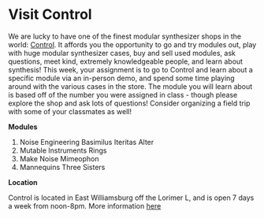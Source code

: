 # Visit Control

We are lucky to have one of the finest modular synthesizer shops in the world: [Control](ctrl-mod.com).  It affords you the opportunity to go and try modules out, play with huge modular synthesizer cases, buy and sell used modules, ask questions, meet kind, extremely knowledgeable people, and learn about synthesis!  This week, your assignment is to go to Control and learn about a specific module via an in-person demo, and spend some time playing around with the various cases in the store.  The module you will learn about is based off of the number you were assigned in class - though please explore the shop and ask lots of questions!  Consider organizing a field trip with some of your classmates as well!

**Modules**

1. Noise Engineering Basimilus Iteritas Alter
2. Mutable Instruments Rings
3. Make Noise Mimeophon
4. Mannequins Three Sisters

**Location**

Control is located in East Williamsburg off the Lorimer L, and is open 7 days a week from noon-8pm.  More information [here](https://www.ctrl-mod.com/pages/about)

